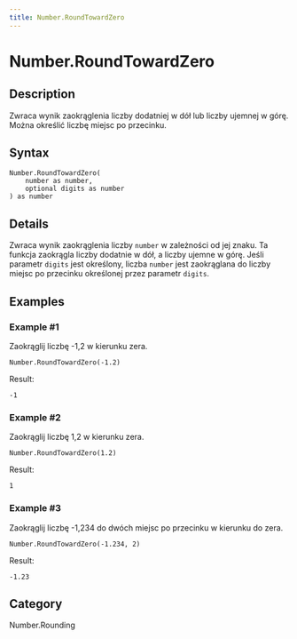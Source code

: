 ```yaml
---
title: Number.RoundTowardZero
---
```


# Number.RoundTowardZero


## Description

Zwraca wynik zaokrąglenia liczby dodatniej w dół lub liczby ujemnej w górę. Można określić liczbę miejsc po przecinku.


## Syntax

```powerquery
Number.RoundTowardZero(
    number as number,
    optional digits as number
) as number
```


## Details

Zwraca wynik zaokrąglenia liczby <code>number</code> w zależności od jej znaku. Ta funkcja zaokrągla liczby dodatnie w dół, a liczby ujemne w górę.    Jeśli parametr <code>digits</code> jest określony, liczba <code>number</code> jest zaokrąglana do liczby miejsc po przecinku określonej przez parametr <code>digits</code>.  


## Examples

### Example #1 
Zaokrąglij liczbę -1,2 w kierunku zera.
```powerquery
Number.RoundTowardZero(-1.2)
```

Result: 
```powerquery
-1
```


### Example #2 
Zaokrąglij liczbę 1,2 w kierunku zera.
```powerquery
Number.RoundTowardZero(1.2)
```

Result: 
```powerquery
1
```


### Example #3 
Zaokrąglij liczbę -1,234 do dwóch miejsc po przecinku w kierunku do zera.
```powerquery
Number.RoundTowardZero(-1.234, 2)
```

Result: 
```powerquery
-1.23
```




## Category
Number.Rounding
